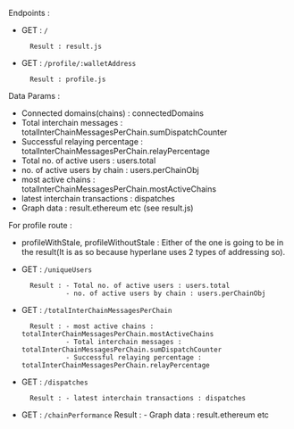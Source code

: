Endpoints :

- GET : ```/```

        Result : result.js


- GET : ```/profile/:walletAddress```


        Result : profile.js



Data Params :
- Connected domains(chains)  : connectedDomains
- Total interchain messages : totalInterChainMessagesPerChain.sumDispatchCounter
- Successful relaying percentage : totalInterChainMessagesPerChain.relayPercentage
- Total no. of active users : users.total
- no. of active users by chain : users.perChainObj
- most active chains : totalInterChainMessagesPerChain.mostActiveChains
- latest interchain transactions : dispatches
- Graph data : result.ethereum etc (see result.js)


For profile route :
- profileWithStale, profileWithoutStale : Either of the one is going to be in the result(It is as so because hyperlane uses 2 types of addressing so).



- GET : ```/uniqueUsers```

        Result : - Total no. of active users : users.total
                 - no. of active users by chain : users.perChainObj

- GET : ```/totalInterChainMessagesPerChain```

        Result : - most active chains : totalInterChainMessagesPerChain.mostActiveChains
                 - Total interchain messages : totalInterChainMessagesPerChain.sumDispatchCounter
                 - Successful relaying percentage : totalInterChainMessagesPerChain.relayPercentage

- GET : ```/dispatches```

        Result : - latest interchain transactions : dispatches

- GET : ```/chainPerformance```
        Result : - Graph data : result.ethereum etc
